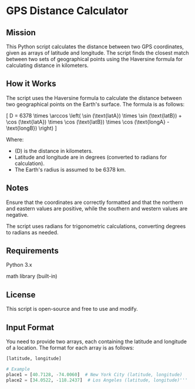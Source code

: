 # GPS Distance Calculator

## Mission

This Python script calculates the distance between two GPS coordinates, given as arrays of latitude and longitude. The script finds the closest match between two sets of geographical points using the Haversine formula for calculating distance in kilometers.

## How it Works

The script uses the Haversine formula to calculate the distance between two geographical points on the Earth's surface. The formula is as follows:

\[
D = 6378 \times \arccos \left( \sin (\text{latA}) \times \sin (\text{latB}) + \cos (\text{latA}) \times \cos (\text{latB}) \times \cos (\text{longA} - \text{longB}) \right)
\]

Where:

- \(D\) is the distance in kilometers.
- Latitude and longitude are in degrees (converted to radians for calculation).
- The Earth's radius is assumed to be 6378 km.

## Notes
Ensure that the coordinates are correctly formatted and that the northern and eastern values are positive, while the southern and western values are negative.

The script uses radians for trigonometric calculations, converting degrees to radians as needed.

## Requirements
Python 3.x

math library (built-in)

## License
This script is open-source and free to use and modify.

## Input Format

You need to provide two arrays, each containing the latitude and longitude of a location. The format for each array is as follows:

```python
[latitude, longitude]

# Example
place1 = [40.7128, -74.0060]  # New York City (latitude, longitude)
place2 = [34.0522, -118.2437]  # Los Angeles (latitude, longitude)'''

